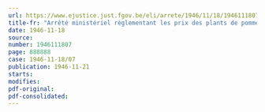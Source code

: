 ```yaml
---
url: https://www.ejustice.just.fgov.be/eli/arrete/1946/11/18/1946111807/justel
title-fr: "Arrêté ministériel règlementant les prix des plants de pommes de terre importés du Luxembourg et du Danemark"
date: 1946-11-18
source:
number: 1946111807
page: 888888
case: 1946-11-18/07
publication: 1946-11-21
starts:
modifies:
pdf-original:
pdf-consolidated:
---
```


